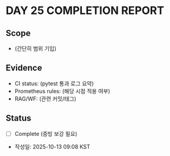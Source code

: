# DAY 25 COMPLETION REPORT

## Scope
- (간단히 범위 기입)

## Evidence
- CI status: (pytest 통과 로그 요약)
- Prometheus rules: (해당 시점 적용 여부)
- RAG/WF: (관련 커밋/태그)

## Status
- [ ] Complete (증빙 보강 필요)
- 작성일: 2025-10-13 09:08 KST
